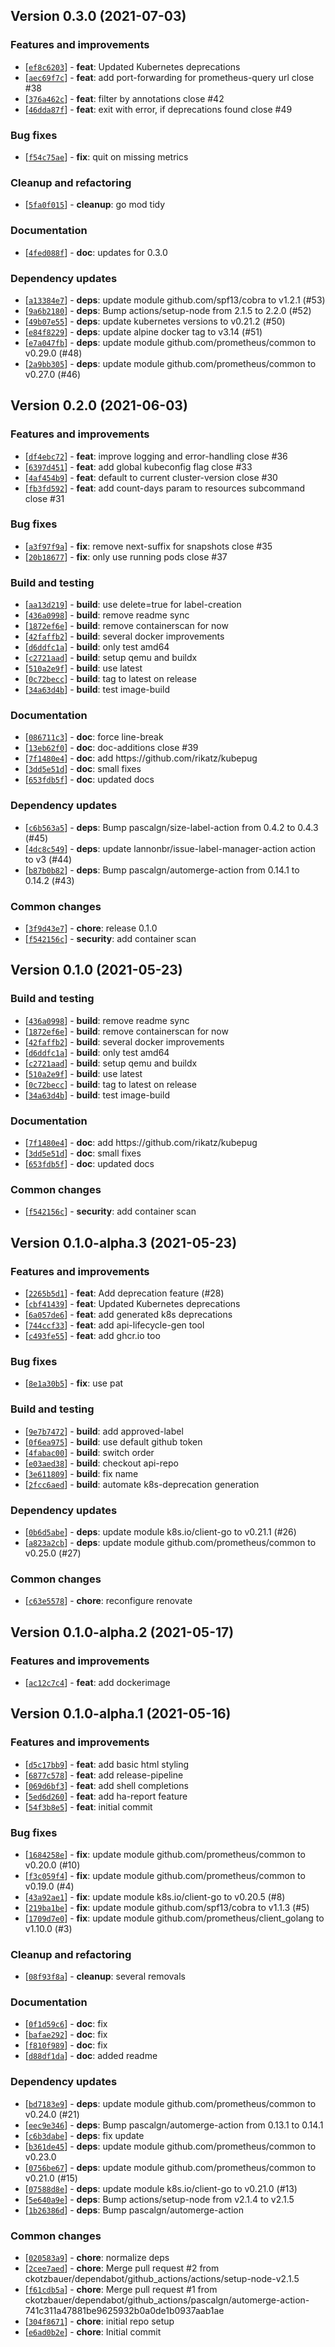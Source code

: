 ## Version 0.3.0 (2021-07-03)

### Features and improvements

* [[`ef8c6203`](https://github.com/ckotzbauer&#x2F;chekr/commit/ef8c6203)] - **feat**: Updated Kubernetes deprecations
* [[`aec69f7c`](https://github.com/ckotzbauer&#x2F;chekr/commit/aec69f7c)] - **feat**: add port-forwarding for prometheus-query url close #38
* [[`376a462c`](https://github.com/ckotzbauer&#x2F;chekr/commit/376a462c)] - **feat**: filter by annotations close #42
* [[`46dda87f`](https://github.com/ckotzbauer&#x2F;chekr/commit/46dda87f)] - **feat**: exit with error, if deprecations found close #49

### Bug fixes

* [[`f54c75ae`](https://github.com/ckotzbauer&#x2F;chekr/commit/f54c75ae)] - **fix**: quit on missing metrics

### Cleanup and refactoring

* [[`5fa0f015`](https://github.com/ckotzbauer&#x2F;chekr/commit/5fa0f015)] - **cleanup**: go mod tidy

### Documentation

* [[`4fed088f`](https://github.com/ckotzbauer&#x2F;chekr/commit/4fed088f)] - **doc**: updates for 0.3.0

### Dependency updates

* [[`a13384e7`](https://github.com/ckotzbauer&#x2F;chekr/commit/a13384e7)] - **deps**: update module github.com&#x2F;spf13&#x2F;cobra to v1.2.1 (#53)
* [[`9a6b2180`](https://github.com/ckotzbauer&#x2F;chekr/commit/9a6b2180)] - **deps**: Bump actions&#x2F;setup-node from 2.1.5 to 2.2.0 (#52)
* [[`49b07e55`](https://github.com/ckotzbauer&#x2F;chekr/commit/49b07e55)] - **deps**: update kubernetes versions to v0.21.2 (#50)
* [[`e84f8229`](https://github.com/ckotzbauer&#x2F;chekr/commit/e84f8229)] - **deps**: update alpine docker tag to v3.14 (#51)
* [[`e7a047fb`](https://github.com/ckotzbauer&#x2F;chekr/commit/e7a047fb)] - **deps**: update module github.com&#x2F;prometheus&#x2F;common to v0.29.0 (#48)
* [[`2a9bb305`](https://github.com/ckotzbauer&#x2F;chekr/commit/2a9bb305)] - **deps**: update module github.com&#x2F;prometheus&#x2F;common to v0.27.0 (#46)


## Version 0.2.0 (2021-06-03)

### Features and improvements

* [[`df4ebc72`](https://github.com/ckotzbauer&#x2F;chekr/commit/df4ebc72)] - **feat**: improve logging and error-handling close #36
* [[`6397d451`](https://github.com/ckotzbauer&#x2F;chekr/commit/6397d451)] - **feat**: add global kubeconfig flag close #33
* [[`4af454b9`](https://github.com/ckotzbauer&#x2F;chekr/commit/4af454b9)] - **feat**: default to current cluster-version close #30
* [[`fb3fd592`](https://github.com/ckotzbauer&#x2F;chekr/commit/fb3fd592)] - **feat**: add count-days param to resources subcommand close #31

### Bug fixes

* [[`a3f97f9a`](https://github.com/ckotzbauer&#x2F;chekr/commit/a3f97f9a)] - **fix**: remove next-suffix for snapshots close #35
* [[`20b18677`](https://github.com/ckotzbauer&#x2F;chekr/commit/20b18677)] - **fix**: only use running pods close #37

### Build and testing

* [[`aa13d219`](https://github.com/ckotzbauer&#x2F;chekr/commit/aa13d219)] - **build**: use delete&#x3D;true for label-creation
* [[`436a0998`](https://github.com/ckotzbauer&#x2F;chekr/commit/436a0998)] - **build**: remove readme sync
* [[`1872ef6e`](https://github.com/ckotzbauer&#x2F;chekr/commit/1872ef6e)] - **build**: remove containerscan for now
* [[`42faffb2`](https://github.com/ckotzbauer&#x2F;chekr/commit/42faffb2)] - **build**: several docker improvements
* [[`d6ddfc1a`](https://github.com/ckotzbauer&#x2F;chekr/commit/d6ddfc1a)] - **build**: only test amd64
* [[`c2721aad`](https://github.com/ckotzbauer&#x2F;chekr/commit/c2721aad)] - **build**: setup qemu and buildx
* [[`510a2e9f`](https://github.com/ckotzbauer&#x2F;chekr/commit/510a2e9f)] - **build**: use latest
* [[`0c72becc`](https://github.com/ckotzbauer&#x2F;chekr/commit/0c72becc)] - **build**: tag to latest on release
* [[`34a63d4b`](https://github.com/ckotzbauer&#x2F;chekr/commit/34a63d4b)] - **build**: test image-build

### Documentation

* [[`086711c3`](https://github.com/ckotzbauer&#x2F;chekr/commit/086711c3)] - **doc**: force line-break
* [[`13eb62f0`](https://github.com/ckotzbauer&#x2F;chekr/commit/13eb62f0)] - **doc**: doc-additions close #39
* [[`7f1480e4`](https://github.com/ckotzbauer&#x2F;chekr/commit/7f1480e4)] - **doc**: add https:&#x2F;&#x2F;github.com&#x2F;rikatz&#x2F;kubepug
* [[`3dd5e51d`](https://github.com/ckotzbauer&#x2F;chekr/commit/3dd5e51d)] - **doc**: small fixes
* [[`653fdb5f`](https://github.com/ckotzbauer&#x2F;chekr/commit/653fdb5f)] - **doc**: updated docs

### Dependency updates

* [[`c6b563a5`](https://github.com/ckotzbauer&#x2F;chekr/commit/c6b563a5)] - **deps**: Bump pascalgn&#x2F;size-label-action from 0.4.2 to 0.4.3 (#45)
* [[`4dc8c549`](https://github.com/ckotzbauer&#x2F;chekr/commit/4dc8c549)] - **deps**: update lannonbr&#x2F;issue-label-manager-action action to v3 (#44)
* [[`b87b0b82`](https://github.com/ckotzbauer&#x2F;chekr/commit/b87b0b82)] - **deps**: Bump pascalgn&#x2F;automerge-action from 0.14.1 to 0.14.2 (#43)

### Common changes

* [[`3f9d43e7`](https://github.com/ckotzbauer&#x2F;chekr/commit/3f9d43e7)] - **chore**: release 0.1.0
* [[`f542156c`](https://github.com/ckotzbauer&#x2F;chekr/commit/f542156c)] - **security**: add container scan


## Version 0.1.0 (2021-05-23)

### Build and testing

* [[`436a0998`](https://github.com/ckotzbauer&#x2F;chekr/commit/436a0998)] - **build**: remove readme sync
* [[`1872ef6e`](https://github.com/ckotzbauer&#x2F;chekr/commit/1872ef6e)] - **build**: remove containerscan for now
* [[`42faffb2`](https://github.com/ckotzbauer&#x2F;chekr/commit/42faffb2)] - **build**: several docker improvements
* [[`d6ddfc1a`](https://github.com/ckotzbauer&#x2F;chekr/commit/d6ddfc1a)] - **build**: only test amd64
* [[`c2721aad`](https://github.com/ckotzbauer&#x2F;chekr/commit/c2721aad)] - **build**: setup qemu and buildx
* [[`510a2e9f`](https://github.com/ckotzbauer&#x2F;chekr/commit/510a2e9f)] - **build**: use latest
* [[`0c72becc`](https://github.com/ckotzbauer&#x2F;chekr/commit/0c72becc)] - **build**: tag to latest on release
* [[`34a63d4b`](https://github.com/ckotzbauer&#x2F;chekr/commit/34a63d4b)] - **build**: test image-build

### Documentation

* [[`7f1480e4`](https://github.com/ckotzbauer&#x2F;chekr/commit/7f1480e4)] - **doc**: add https:&#x2F;&#x2F;github.com&#x2F;rikatz&#x2F;kubepug
* [[`3dd5e51d`](https://github.com/ckotzbauer&#x2F;chekr/commit/3dd5e51d)] - **doc**: small fixes
* [[`653fdb5f`](https://github.com/ckotzbauer&#x2F;chekr/commit/653fdb5f)] - **doc**: updated docs

### Common changes

* [[`f542156c`](https://github.com/ckotzbauer&#x2F;chekr/commit/f542156c)] - **security**: add container scan


## Version 0.1.0-alpha.3 (2021-05-23)

### Features and improvements

* [[`2265b5d1`](https://github.com/ckotzbauer&#x2F;chekr/commit/2265b5d1)] - **feat**: Add deprecation feature (#28)
* [[`cbf41439`](https://github.com/ckotzbauer&#x2F;chekr/commit/cbf41439)] - **feat**: Updated Kubernetes deprecations
* [[`6a057de6`](https://github.com/ckotzbauer&#x2F;chekr/commit/6a057de6)] - **feat**: add generated k8s deprecations
* [[`744ccf33`](https://github.com/ckotzbauer&#x2F;chekr/commit/744ccf33)] - **feat**: add api-lifecycle-gen tool
* [[`c493fe55`](https://github.com/ckotzbauer&#x2F;chekr/commit/c493fe55)] - **feat**: add ghcr.io too

### Bug fixes

* [[`8e1a30b5`](https://github.com/ckotzbauer&#x2F;chekr/commit/8e1a30b5)] - **fix**: use pat

### Build and testing

* [[`9e7b7472`](https://github.com/ckotzbauer&#x2F;chekr/commit/9e7b7472)] - **build**: add approved-label
* [[`0f6ea975`](https://github.com/ckotzbauer&#x2F;chekr/commit/0f6ea975)] - **build**: use default github token
* [[`4fabac00`](https://github.com/ckotzbauer&#x2F;chekr/commit/4fabac00)] - **build**: switch order
* [[`e03aed38`](https://github.com/ckotzbauer&#x2F;chekr/commit/e03aed38)] - **build**: checkout api-repo
* [[`3e611809`](https://github.com/ckotzbauer&#x2F;chekr/commit/3e611809)] - **build**: fix name
* [[`2fcc6aed`](https://github.com/ckotzbauer&#x2F;chekr/commit/2fcc6aed)] - **build**: automate k8s-deprecation generation

### Dependency updates

* [[`0b6d5abe`](https://github.com/ckotzbauer&#x2F;chekr/commit/0b6d5abe)] - **deps**: update module k8s.io&#x2F;client-go to v0.21.1 (#26)
* [[`a823a2cb`](https://github.com/ckotzbauer&#x2F;chekr/commit/a823a2cb)] - **deps**: update module github.com&#x2F;prometheus&#x2F;common to v0.25.0 (#27)

### Common changes

* [[`c63e5578`](https://github.com/ckotzbauer&#x2F;chekr/commit/c63e5578)] - **chore**: reconfigure renovate


## Version 0.1.0-alpha.2 (2021-05-17)

### Features and improvements

* [[`ac12c7c4`](https://github.com/ckotzbauer&#x2F;chekr/commit/ac12c7c4)] - **feat**: add dockerimage


## Version 0.1.0-alpha.1 (2021-05-16)

### Features and improvements

* [[`d5c17bb9`](https://github.com/ckotzbauer&#x2F;chekr/commit/d5c17bb9)] - **feat**: add basic html styling
* [[`6877c578`](https://github.com/ckotzbauer&#x2F;chekr/commit/6877c578)] - **feat**: add release-pipeline
* [[`069d6bf3`](https://github.com/ckotzbauer&#x2F;chekr/commit/069d6bf3)] - **feat**: add shell completions
* [[`5ed6d260`](https://github.com/ckotzbauer&#x2F;chekr/commit/5ed6d260)] - **feat**: add ha-report feature
* [[`54f3b8e5`](https://github.com/ckotzbauer&#x2F;chekr/commit/54f3b8e5)] - **feat**: initial commit

### Bug fixes

* [[`1684258e`](https://github.com/ckotzbauer&#x2F;chekr/commit/1684258e)] - **fix**: update module github.com&#x2F;prometheus&#x2F;common to v0.20.0 (#10)
* [[`f3c059f4`](https://github.com/ckotzbauer&#x2F;chekr/commit/f3c059f4)] - **fix**: update module github.com&#x2F;prometheus&#x2F;common to v0.19.0 (#4)
* [[`43a92ae1`](https://github.com/ckotzbauer&#x2F;chekr/commit/43a92ae1)] - **fix**: update module k8s.io&#x2F;client-go to v0.20.5 (#8)
* [[`219ba1be`](https://github.com/ckotzbauer&#x2F;chekr/commit/219ba1be)] - **fix**: update module github.com&#x2F;spf13&#x2F;cobra to v1.1.3 (#5)
* [[`1709d7e0`](https://github.com/ckotzbauer&#x2F;chekr/commit/1709d7e0)] - **fix**: update module github.com&#x2F;prometheus&#x2F;client_golang to v1.10.0 (#3)

### Cleanup and refactoring

* [[`08f93f8a`](https://github.com/ckotzbauer&#x2F;chekr/commit/08f93f8a)] - **cleanup**: several removals

### Documentation

* [[`0f1d59c6`](https://github.com/ckotzbauer&#x2F;chekr/commit/0f1d59c6)] - **doc**: fix
* [[`bafae292`](https://github.com/ckotzbauer&#x2F;chekr/commit/bafae292)] - **doc**: fix
* [[`f810f989`](https://github.com/ckotzbauer&#x2F;chekr/commit/f810f989)] - **doc**: fix
* [[`d88df1da`](https://github.com/ckotzbauer&#x2F;chekr/commit/d88df1da)] - **doc**: added readme

### Dependency updates

* [[`bd7183e9`](https://github.com/ckotzbauer&#x2F;chekr/commit/bd7183e9)] - **deps**: update module github.com&#x2F;prometheus&#x2F;common to v0.24.0 (#21)
* [[`eec9e346`](https://github.com/ckotzbauer&#x2F;chekr/commit/eec9e346)] - **deps**: Bump pascalgn&#x2F;automerge-action from 0.13.1 to 0.14.1
* [[`c6b3dabe`](https://github.com/ckotzbauer&#x2F;chekr/commit/c6b3dabe)] - **deps**: fix update
* [[`b361de45`](https://github.com/ckotzbauer&#x2F;chekr/commit/b361de45)] - **deps**: update module github.com&#x2F;prometheus&#x2F;common to v0.23.0
* [[`0756be67`](https://github.com/ckotzbauer&#x2F;chekr/commit/0756be67)] - **deps**: update module github.com&#x2F;prometheus&#x2F;common to v0.21.0 (#15)
* [[`07588d8e`](https://github.com/ckotzbauer&#x2F;chekr/commit/07588d8e)] - **deps**: update module k8s.io&#x2F;client-go to v0.21.0 (#13)
* [[`5e640a9e`](https://github.com/ckotzbauer&#x2F;chekr/commit/5e640a9e)] - **deps**: Bump actions&#x2F;setup-node from v2.1.4 to v2.1.5
* [[`1b26386d`](https://github.com/ckotzbauer&#x2F;chekr/commit/1b26386d)] - **deps**: Bump pascalgn&#x2F;automerge-action

### Common changes

* [[`020583a9`](https://github.com/ckotzbauer&#x2F;chekr/commit/020583a9)] - **chore**: normalize deps
* [[`2cee7aed`](https://github.com/ckotzbauer&#x2F;chekr/commit/2cee7aed)] - **chore**: Merge pull request #2 from ckotzbauer&#x2F;dependabot&#x2F;github_actions&#x2F;actions&#x2F;setup-node-v2.1.5
* [[`f61cdb5a`](https://github.com/ckotzbauer&#x2F;chekr/commit/f61cdb5a)] - **chore**: Merge pull request #1 from ckotzbauer&#x2F;dependabot&#x2F;github_actions&#x2F;pascalgn&#x2F;automerge-action-741c311a47881be9625932b0a0de1b0937aab1ae
* [[`304f8671`](https://github.com/ckotzbauer&#x2F;chekr/commit/304f8671)] - **chore**: initial repo setup
* [[`e6ad0b2e`](https://github.com/ckotzbauer&#x2F;chekr/commit/e6ad0b2e)] - **chore**: Initial commit


